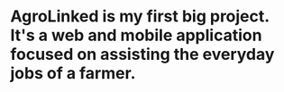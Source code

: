 # AgroLinked is my first big project. It's a web and mobile application focused on assisting the everyday jobs of a farmer.
